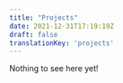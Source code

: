 ```yaml
---
title: "Projects"
date: 2021-12-31T17:19:19Z
draft: false
translationKey: 'projects'
---
```


Nothing to see here yet!
